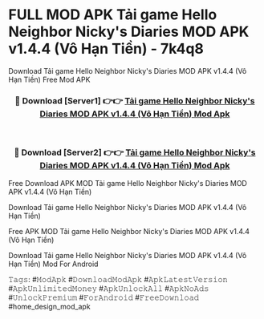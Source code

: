 # FULL MOD APK Tải game Hello Neighbor Nicky's Diaries MOD APK v1.4.4 (Vô Hạn Tiền) - 7k4q8
Download Tải game Hello Neighbor Nicky's Diaries MOD APK v1.4.4 (Vô Hạn Tiền) Free Mod APK

<div align="center">
<h3>🔴 Download [Server1] 👉👉 <a href="https://apk-comot.site?title=Tải_game_Hello_Neighbor_Nicky's_Diaries_MOD_APK_v1.4.4_(Vô_Hạn_Tiền)">Tải game Hello Neighbor Nicky's Diaries MOD APK v1.4.4 (Vô Hạn Tiền) Mod Apk</a></h3><br>

<h3>🔴 Download [Server2] 👉👉 <a href="https://apk-comot.site?title=Tải_game_Hello_Neighbor_Nicky's_Diaries_MOD_APK_v1.4.4_(Vô_Hạn_Tiền)">Tải game Hello Neighbor Nicky's Diaries MOD APK v1.4.4 (Vô Hạn Tiền) Mod Apk</a></h3>
</div>


Free Download APK MOD Tải game Hello Neighbor Nicky's Diaries MOD APK v1.4.4 (Vô Hạn Tiền)

Download Tải game Hello Neighbor Nicky's Diaries MOD APK v1.4.4 (Vô Hạn Tiền) 

Free APK MOD Tải game Hello Neighbor Nicky's Diaries MOD APK v1.4.4 (Vô Hạn Tiền) 

Download Tải game Hello Neighbor Nicky's Diaries MOD APK v1.4.4 (Vô Hạn Tiền) Mod For Android

𝚃𝚊𝚐𝚜: #𝙼𝚘𝚍𝙰𝚙𝚔 #𝙳𝚘𝚠𝚗𝚕𝚘𝚊𝚍𝙼𝚘𝚍𝙰𝚙𝚔 #𝙰𝚙𝚔𝙻𝚊𝚝𝚎𝚜𝚝𝚅𝚎𝚛𝚜𝚒𝚘𝚗 #𝙰𝚙𝚔𝚄𝚗𝚕𝚒𝚖𝚒𝚝𝚎𝚍𝙼𝚘𝚗𝚎𝚢 #𝙰𝚙𝚔𝚄𝚗𝚕𝚘𝚌𝚔𝙰𝚕𝚕 #𝙰𝚙𝚔𝙽𝚘𝙰𝚍𝚜 #𝚄𝚗𝚕𝚘𝚌𝚔𝙿𝚛𝚎𝚖𝚒𝚞𝚖 #𝙵𝚘𝚛𝙰𝚗𝚍𝚛𝚘𝚒𝚍 #𝙵𝚛𝚎𝚎𝙳𝚘𝚠𝚗𝚕𝚘𝚊𝚍 #home_design_mod_apk